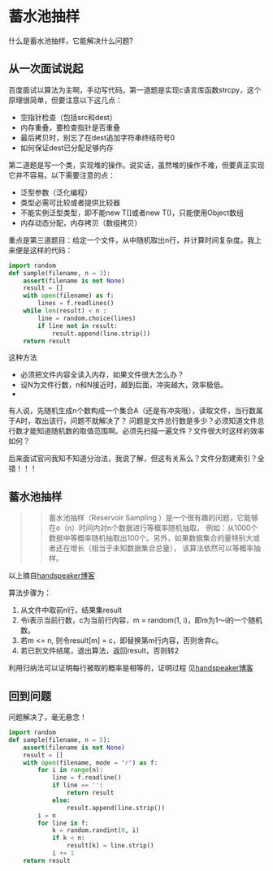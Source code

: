 # 蓄水池抽样

什么是蓄水池抽样，它能解决什么问题?
## 从一次面试说起

百度面试以算法为主啊，手动写代码。第一道题是实现c语言库函数strcpy，这个原理很简单，但要注意以下这几点：
* 空指针检查（包括src和dest）
* 内存重叠，要检查指针是否重叠
* 最后拷贝时，别忘了在dest追加字符串终结符号0
* 如何保证dest已分配足够内存

第二道题是写一个类，实现堆的操作。说实话，虽然堆的操作不难，但要真正实现它并不容易。以下需要注意的点：
* 泛型参数（泛化编程）
* 类型必需可比较或者提供比较器
* 不能实例泛型类型，即不能new T[]或者new T()，只能使用Object数组
* 内存动态分配，内存拷贝（数组拷贝）

重点是第三道题目：给定一个文件，从中随机取出n行，并计算时间复杂度。我上来便是这样的代码：
```python
import random
def sample(filename, n = 3):
    assert(filename is not None)
    result = []
    with open(filename) as f:
        lines = f.readlines()
    while len(result) < n :
        line = random.choice(lines)
        if line not in result:
            result.append(line.strip())
    return result
```
这种方法
* 必须把文件内容全读入内存，如果文件很大怎么办？
* 设N为文件行数，n和N接近时，越到后面，冲突越大，效率极低。
* 
有人说，先随机生成n个数构成一个集合A（还是有冲突哦），读取文件，当行数属于A时，取出该行，问题不就解决了？
问题是文件总行数是多少？必须知道文件总行数才能知道随机数的取值范围啊。必须先扫描一遍文件？文件很大时这样的效率如何？

后来面试官问我知不知道分治法，我说了解，但这有关系么？文件分割建索引？全错！！！

## 蓄水池抽样

>> 蓄水池抽样（Reservoir Sampling ）是一个很有趣的问题，它能够在o（n）时间内对n个数据进行等概率随机抽取，
>> 例如：从1000个数据中等概率随机抽取出100个。另外，如果数据集合的量特别大或者还在增长（相当于未知数据集合总量），
>> 该算法依然可以等概率抽样。

以上摘自[handspeaker博客](http://www.cnblogs.com/hrlnw/archive/2012/11/27/2777337.html)

算法步骤为：

1. 从文件中取前n行，结果集result
2. 令i表示当前行数，c为当前行内容，m = random(1, i)，即m为1～i的一个随机数。
3. 若m <= n, 则令result[m] = c，即替换第m行内容，否则舍弃c。
4. 若已到文件结尾，退出算法，返回result，否则转2

利用归纳法可以证明每行被取的概率是相等的，证明过程
见[handspeaker博客](http://www.cnblogs.com/hrlnw/archive/2012/11/27/2777337.html)

## 回到问题
问题解决了，毫无悬念！
```python
import random
def sample(filename, n = 5):
    assert(filename is not None)
    result = []
    with open(filename, mode = "r") as f:
        for i in range(n):
            line = f.readline()
            if line == '':
                return result
            else:
                result.append(line.strip())
        i = n
        for line in f:
            k = random.randint(0, i)
            if k < n:
                result[k] = line.strip()
            i += 1
    return result
```
